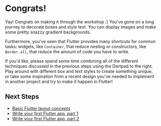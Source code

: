 # Congrats!

Yay! Congrats on making it through the workshop :) You've gone on a long journey
to decorate boxes and style text. You can display images and make some pretty
snazzy gradient backgrounds.

Furthermore, you've seen that Flutter provides many shortcuts for common tasks:
widgets, like `Container`, that reduce nesting or constructors, like
`Border.all`, that reduce the amount of code you have to write.

If you'd like, please spend some time combining all of the different techniques
discussed in the previous steps using the Dartpad to the right. Play around
with different box and text styles to create something unique, or take some
inspiration from a recent design you've needed to implement in another project
and try to make it happen in Flutter!

## Next Steps

  - [Basic Flutter layout concepts](https://docs.flutter.dev/codelabs/layout-basics)
  - [Write your first Flutter app, part 1](https://codelabs.developers.google.com/codelabs/first-flutter-app-pt1)
  - [Write your first Flutter app, part 2](https://codelabs.developers.google.com/codelabs/first-flutter-app-pt2)